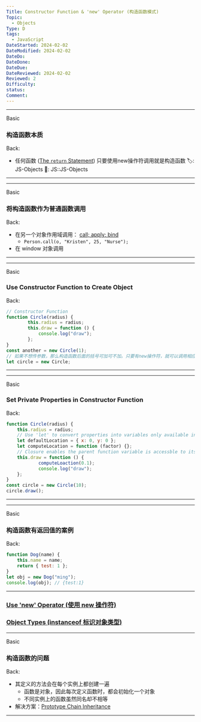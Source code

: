 ```yaml
---
Title: Constructor Function & 'new' Operator (构造函数模式)
Topic:
  - Objects
Type: D
tags:
  - JavaScript
DateStarted: 2024-02-02
DateModified: 2024-02-02
DateDo: 
DateDone: 
DateDue: 
DateReviewed: 2024-02-02
Reviewed: 2
Difficulty: 
status: 
Comment:
---
```

***
Basic
### 构造函数本质
Back:
- 任何函数 ([The `return` Statement](The%20`return`%20Statement.md)) 只要使用new操作符调用就是构造函数
🏷️: JS-Objects 
📌: JS::JS-Objects 
<!--ID: 1706843828751-->
****

***
Basic
### 将构造函数作为普通函数调用
Back:
- 在另一个对象作用域调用： [call; apply; bind](call;%20apply;%20bind.md)
	- `Person.call(o, "Kristen", 25, "Nurse");`
- 在 window 对象调用
<!--ID: 1706843828762-->
****

***
Basic
### Use Constructor Function to Create Object
Back:
```js
// Constructor Function
function Circle(radius) {
		this.radius = radius;
		this.draw = function () {
			console.log("draw");
		};
}
const another = new Circle(1);
// 如果不想传参数，那么构造函数后面的括号可加可不加。只要有new操作符，就可以调用相应的构造函数
let circle = new Circle;
```
<!--ID: 1706843828772-->
****

***
Basic
### Set Private Properties in Constructor Function
Back:
```js
function Circle(radius) {
	this.radius = radius;
	// Use 'let' to convert properties into variables only available inside this scope
	let defaultLocation = { x: 0, y: 0 };
	let computeLocation = function (factor) {};
	// Closure enables the parent function variable is accessble to its child without 'this' keyword
	this.draw = function () {
			computeLoaction(0.1);
			console.log("draw");
	};
}
const circle = new Circle(10);
circle.draw();
```
<!--ID: 1706843828782-->
****

***
Basic
### 构造函数有返回值的案例
Back:
```js
function Dog(name) {
	this.name = name;
	return { test: 1 };
}
let obj = new Dog("ming");
console.log(obj); // {test:1}
```
<!--ID: 1706843828793-->
****

### [Use 'new' Operator (使用 new 操作符)](Use%20'new'%20Operator%20(使用%20new%20操作符).md)

### [Object Types (instanceof 标识对象类型)](Object%20Types%20(instanceof%20标识对象类型).md)

***
Basic
### 构造函数的问题
Back:
- 其定义的方法会在每个实例上都创建一遍
	- 函数是对象，因此每次定义函数时，都会初始化一个对象
	- 不同实例上的函数虽然同名却不相等
- 解决方案：[Prototype Chain Inheritance](Prototype%20Chain%20Inheritance.md)
<!--ID: 1706843828803-->
****



